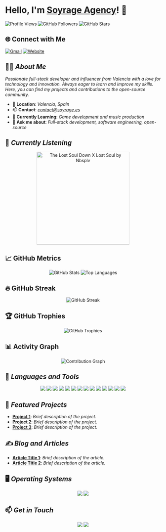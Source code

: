 # Hello, I'm [Soyrage Agency](https://github.com/soyrageagency)! 👋

![Profile Views](https://komarev.com/ghpvc/?username=soyrageagency&color=blueviolet)
![GitHub Followers](https://img.shields.io/github/followers/soyrageagency?style=social)
![GitHub Stars](https://img.shields.io/github/stars/soyrageagency?style=social)

## 🌐 Connect with Me
[![Gmail](https://img.shields.io/badge/-Gmail-D14836?style=flat&logo=Gmail&logoColor=white)](mailto:contact@soyrage.es)
[![Website](https://img.shields.io/badge/-Website-000000?style=flat&logo=Google-Chrome&logoColor=white)](https://soyrage.es)

## 🧑‍💻 *About Me*
*Passionate full-stack developer and influencer from Valencia with a love for technology and innovation. Always eager to learn and improve my skills. Here, you can find my projects and contributions to the open-source community.*

- 📍 **Location**: *Valencia, Spain*
- 📫 **Contact**: [*contact@soyrage.es*](mailto:contact@soyrage.es)
- 🌱 **Currently Learning**: *Game development and music production*
- 💬 **Ask me about**: *Full-stack development, software engineering, open-source*

## 🎵 *Currently Listening*
<p align="center">
  <a href="https://open.spotify.com/track/0kbBU3ey5IkKwPvDHXJOry">
    <img src="https://i.imgur.com/your_image_id_here.png" alt="The Lost Soul Down X Lost Soul by Nbsplv" style="width:300px;height:auto;">
  </a>
</p>

## 📈 GitHub Metrics
<p align="center">
  <img src="https://github-readme-stats.vercel.app/api?username=soyrageagency&show_icons=true&theme=radical" alt="GitHub Stats" />
  <img src="https://github-readme-stats.vercel.app/api/top-langs/?username=soyrageagency&layout=compact&theme=radical" alt="Top Languages" />
</p>

## 🔥 GitHub Streak
<p align="center">
  <img src="https://streak-stats.demolab.com/?user=soyrageagency&theme=radical" alt="GitHub Streak" />
</p>

## 🏆 GitHub Trophies
<p align="center">
  <img src="https://github-profile-trophy.vercel.app/?username=soyrageagency&theme=onedark" alt="GitHub Trophies" />
</p>

## 📊 Activity Graph
<p align="center">
  <img src="https://github-readme-activity-graph.vercel.app/graph?username=soyrageagency&theme=react-dark" alt="Contribution Graph" />
</p>

## 🚀 *Languages and Tools*
<p align="center">
  <img src="https://img.shields.io/badge/-HTML5-E34F26?style=flat&logo=html5&logoColor=white" />
  <img src="https://img.shields.io/badge/-CSS3-1572B6?style=flat&logo=css3&logoColor=white" />
  <img src="https://img.shields.io/badge/-JavaScript-F7DF1E?style=flat&logo=javascript&logoColor=black" />
  <img src="https://img.shields.io/badge/-React-61DAFB?style=flat&logo=react&logoColor=black" />
  <img src="https://img.shields.io/badge/-Node.js-339933?style=flat&logo=node.js&logoColor=white" />
  <img src="https://img.shields.io/badge/-Python-3776AB?style=flat&logo=python&logoColor=white" />
  <img src="https://img.shields.io/badge/-Docker-2496ED?style=flat&logo=docker&logoColor=white" />
  <img src="https://img.shields.io/badge/-C++-00599C?style=flat&logo=c%2B%2B&logoColor=white" />
  <img src="https://img.shields.io/badge/-C%23-239120?style=flat&logo=c-sharp&logoColor=white" />
  <img src="https://img.shields.io/badge/-C-A8B9CC?style=flat&logo=c&logoColor=black" />
  <img src="https://img.shields.io/badge/-PHP-777BB4?style=flat&logo=php&logoColor=white" />
  <img src="https://img.shields.io/badge/-Lua-2C2D72?style=flat&logo=lua&logoColor=white" />
  <img src="https://img.shields.io/badge/-Adobe%20Photoshop-31A8FF?style=flat&logo=adobe-photoshop&logoColor=white" />
  <img src="https://img.shields.io/badge/-Adobe%20Premiere%20Pro-9999FF?style=flat&logo=adobe-premiere-pro&logoColor=white" />
</p>

## 🌟 *Featured Projects*
- [**Project 1**](https://github.com/soyrageagency/project1): *Brief description of the project.*
- [**Project 2**](https://github.com/soyrageagency/project2): *Brief description of the project.*
- [**Project 3**](https://github.com/soyrageagency/project3): *Brief description of the project.*

## ✍️ *Blog and Articles*
- [**Article Title 1**](https://blog.example.com/article1): *Brief description of the article.*
- [**Article Title 2**](https://blog.example.com/article2): *Brief description of the article.*

## 🖥️ *Operating Systems*
<p align="center">
  <img src="https://img.shields.io/badge/-Windows-0078D6?style=flat&logo=windows&logoColor=white" />
  <img src="https://img.shields.io/badge/-Linux-FCC624?style=flat&logo=linux&logoColor=black" />
</p>

## 📫 *Get in Touch*
<p align="center">
  <a href="mailto:contact@soyrage.es"><img src="https://img.shields.io/badge/-Gmail-D14836?style=flat&logo=Gmail&logoColor=white" /></a>
  <a href="https://soyrage.es"><img src="https://img.shields.io/badge/-Website-000000?style=flat&logo=Google-Chrome&logoColor=white" /></a>
</p>
